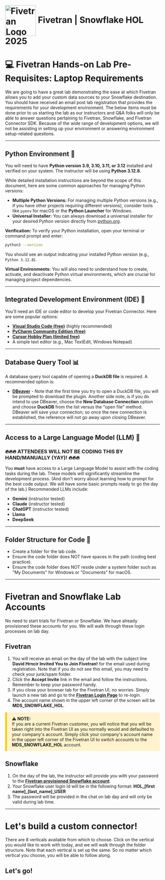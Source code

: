 # <img src="https://i.imgur.com/Og6gFnB.png" alt="Fivetran Logo" width="100" style="vertical-align: middle;"/> Fivetran | Snowflake HOL 2025

# 💻 Fivetran Hands-on Lab Pre-Requisites: Laptop Requirements

We are going to have a great lab demonstrating the ease at which Fivetran allows you to add your custom data sources to your Snowflake destination. You should have received an email post lab registration that provides the requirements for your development environment. The below items must be done prior to us starting the lab as our instructors and Q&A folks will only be able to answer questions pertaining to Fivetran, Snowflake, and Fivetran Connector SDK. Because of the wide range of development options, we will not be assisting in setting up your environment or answering environment setup-related questions.

-----

## Python Environment 🐍

You will need to have **Python version 3.9, 3.10, 3.11, or 3.12** installed and verified on your system. The instructor will be using **Python 3.12.8**.

While detailed installation instructions are beyond the scope of this document, here are some common approaches for managing Python versions:

  * **Multiple Python Versions:** For managing multiple Python versions (e.g., if you have other projects requiring different versions), consider tools like `pyenv` for macOS or the **Python Launcher** for Windows.
  * **Universal Installer:** You can always download a universal installer for your desired Python version directly from [python.org](https://www.python.org/).

**Verification:** To verify your Python installation, open your terminal or command prompt and enter:

```bash
python3 --version
```

You should see an output indicating your installed Python version (e.g., `Python 3.12.8`).

**Virtual Environments:** You will also need to understand how to create, activate, and deactivate Python virtual environments, which are crucial for managing project dependencies.

-----

## Integrated Development Environment (IDE) 📝

You'll need an IDE or code editor to develop your Fivetran Connector. Here are some popular options:

  * **[Visual Studio Code (free)](https://code.visualstudio.com/download)** (highly recommended)
  * **[PyCharm Community Edition (free)](https://www.jetbrains.com/pycharm/download/other.html)**
  * **[Cursor Hobby Plan (limited free)](https://cursor.com/pricing)**
  * A simple text editor (e.g., Mac TextEdit, Windows Notepad)

-----

## Database Query Tool 📊

A database query tool capable of opening a **DuckDB file** is required. A recommended option is:

  * **[DBeaver](https://dbeaver.io/download/)** - Note that the first time you try to open a DuckDB file, you will be prompted to download the plugin. Another side note, is if you do intend to use DBeaver, choose the **New Database Connection** option and choose **DuckDB** from the list versus the "open file" method.  DBeaver will save your connection; so once the new connection is established, the reference will not go away upon closing DBeaver.

-----

## Access to a Large Language Model (LLM) 🧠

### 🔥🔥🔥 ATTENDEES WILL NOT BE CODING THIS BY HAND/MANUALLY (YAY)\! 🔥🔥🔥

You **must** have access to a Large Language Model to assist with the coding tasks during the lab. These models will significantly streamline the development process. (And don't worry about learning how to prompt for the best code output. We will have some basic prompts ready to go the day of the lab.) Recommended LLMs include:

  * **Gemini** (instructor tested)
  * **Claude** (instructor tested)
  * **ChatGPT** (instructor tested)
  * **Llama**
  * **DeepSeek**
-----

## Folder Structure for Code 📁

  * Create a folder for the lab code.
  * Ensure the code folder does NOT have spaces in the path (coding best practice).
  * Ensure the code folder does NOT reside under a system folder such as "My Documents" for Windows or "Documents" for macOS.
-----

# Fivetran and Snowflake Lab Accounts

No need to start trials for Fivetran or Snowflake. We have already provisioned these accounts for you.  We will walk through these login processes on lab day. 

## Fivetran

1. You will receive an email on the day of the lab with the subject line **David Hrncir Invited You to Join Fivetran!** for the email used during registration.  Note that if you do not see this email, you may need to check your junk/spam folder.
2. Click the **Accept Invite** link in the email and follow the instructions. Remember to keep your password handy.
3. If you close your browser tab for the Fivetran UI, no worries. Simply launch a new tab and go to the **[Fivetran Login Page](https://fivetran.com/login)** to re-login.
4. The account name shown in the upper left corner of the screen will be **MDS_SNOWFLAKE_HOL**.

<div style="background-color: #fff3cd; padding: 12px 16px; border-left: 6px solid #ffcc00; margin-bottom: 20px; margin-top: 10px;">
  <strong>⚠️ NOTE:</strong><br>
If you are a current Fivetran customer, you will notice that you will be taken right into the Fivetran UI as you normally would and defaulted to your company's account. Simply click your company's account name in the upper left corner of the Fivetran UI to switch accounts to the <strong>MDS_SNOWFLAKE_HOL</strong> account.
</div>

## Snowflake

1. On the day of the lab, the instructor will provide you with your password to the **[Fivetran provisioned Snowflake account](https://aa67604.us-central1.gcp.snowflakecomputing.com/console/login#/)**.
2. Your Snowflake user login Id will be in the following format:  **HOL_[first name]_[last_name]_USER**
3. The password will be provided in the chat on lab day and will only be valid during lab time.
-----

# Let's build a custom connector!

There are 8 verticals available from which to choose. Click on the vertical you would like to work with today, and we will walk through the folder structure.  Note that each vertical is set up the same. So no matter which vertical you choose, you will be able to follow along.

## Let's go!